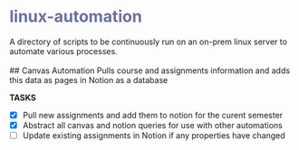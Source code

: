 <h1 style="color: #6C6EA0">linux-automation</h1>
A directory of scripts to be continuously run on an on-prem linux server to automate various processes.
</br>
</br>
## Canvas Automation
Pulls course and assignments information and adds this data as pages in Notion as a database

**TASKS**
- [x] Pull new assignments and add them to notion for the curent semester
- [x] Abstract all canvas and notion queries for use with other automations
- [ ] Update existing assignments in Notion if any properties have changed
